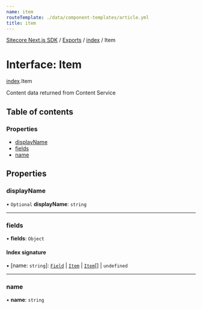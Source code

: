 ```yaml
---
name: item
routeTemplate: ./data/component-templates/article.yml
title: item
---
```


[Sitecore Next.js SDK](/docs/nextjs/ref/) / [Exports](/docs/nextjs/ref/modules) / [index](/docs/nextjs/ref/modules/index) / Item

# Interface: Item

[index](/docs/nextjs/ref/modules/index).Item

Content data returned from Content Service

## Table of contents

### Properties

- [displayName](/docs/nextjs/ref/interfaces/index/item#displayname)
- [fields](/docs/nextjs/ref/interfaces/index/item#fields)
- [name](/docs/nextjs/ref/interfaces/index/item#name)

## Properties

### displayName

• `Optional` **displayName**: `string`

___

### fields

• **fields**: `Object`

#### Index signature

▪ [name: `string`]: [`Field`](/docs/nextjs/ref/interfaces/index/field) \| [`Item`](/docs/nextjs/ref/interfaces/index/item) \| [`Item`](/docs/nextjs/ref/interfaces/index/item)[] \| `undefined`

___

### name

• **name**: `string`
